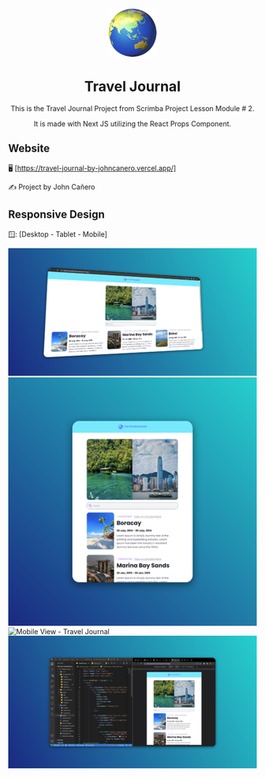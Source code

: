 <!-- markdownlint-configure-file {
  "MD013": {
    "code_blocks": false,
    "tables": false
  },
  "MD033": false,
  "MD041": false
} -->

<div align="center">
  <a href="https://travel-journal-by-johncanero.vercel.app/" target="_blank">
    <img alt="travel-journal" height="100" src="./public/favicon.ico"/>
  </a>
</div>

<div align="center">

# Travel Journal

This is the Travel Journal Project from Scrimba Project Lesson Module # 2.

It is made with Next JS utilizing the React Props Component.

</div>

## Website

🖥️ [https://travel-journal-by-johncanero.vercel.app/]

✍️ Project by John Cañero

## Responsive Design

🪟: [Desktop - Tablet - Mobile]

![Desktop View - Travel Journal](./public/images/responsive/desktopView.jpg)
![Tablet View - Travel Journal](./public/images/responsive/tabletView.jpg)
![Mobile View - Travel Journal](./public/images/responsive/mobileView.jpg)
![Code View - Travel Journal](./public/images/responsive/codeView.jpg)
